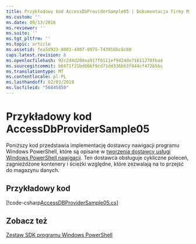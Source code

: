```yaml
---
title: Przykładowy kod AccessDbProviderSample05 | Dokumentacja firmy Microsoft
ms.custom: ''
ms.date: 09/13/2016
ms.reviewer: ''
ms.suite: ''
ms.tgt_pltfrm: ''
ms.topic: article
ms.assetid: fea5d923-8001-4407-8975-743918bc8c80
caps.latest.revision: 6
ms.openlocfilehash: 92c2d4d200ea917f0111ef9424de71611270fba4
ms.sourcegitcommit: b6871f21bd666f9cd71dd336bb3f844cf472b56c
ms.translationtype: MT
ms.contentlocale: pl-PL
ms.lasthandoff: 02/03/2019
ms.locfileid: "56845850"
---
```

# <a name="accessdbprovidersample05-code-sample"></a>Przykładowy kod AccessDbProviderSample05

Poniższy kod przedstawia implementację dostawcy nawigacji programu Windows PowerShell, które są opisane w [tworzenia dostawcy usługi Windows PowerShell nawigacji](./creating-a-windows-powershell-navigation-provider.md). Ten dostawca obsługuje cykliczne poleceń, zagnieżdżone kontenery i ścieżki względne, które zezwalają na to przejść do magazynu danych.

## <a name="code-sample"></a>Przykładowy kod

[!code-csharp[AccessDBProviderSample05.cs](../../powershell-sdk-samples/SDK-2.0/csharp/AccessDBProviderSample05/AccessDBProviderSample05.cs#L11-L1960 "AccessDBProviderSample05.cs")]

## <a name="see-also"></a>Zobacz też

[Zestaw SDK programu Windows PowerShell](../windows-powershell-reference.md)